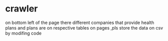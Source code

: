 # crawler
on bottom left of the page there different companies that provide health plans and plans are on respective tables on pages ,pls store the data on csv by modifing code
